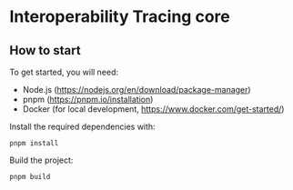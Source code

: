 # Interoperability Tracing core

## How to start

To get started, you will need:

- Node.js (https://nodejs.org/en/download/package-manager)
- pnpm (https://pnpm.io/installation)
- Docker (for local development, https://www.docker.com/get-started/)

Install the required dependencies with:

```
pnpm install
```

Build the project:

```
pnpm build
```
